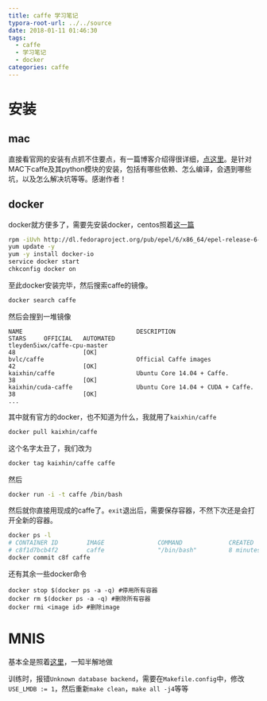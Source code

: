 ```yaml
---
title: caffe 学习笔记
typora-root-url: ../../source
date: 2018-01-11 01:46:30
tags:
  - caffe
  - 学习笔记
  - docker
categories: caffe
---
```


# 安装

## mac

直接看官网的安装有点抓不住要点，有一篇博客介绍得很详细，[点这里](http://akmetiuk.com/posts/2016-03-29-compiling-caffe.html)。是针对MAC下caffe及其python模块的安装，包括有哪些依赖、怎么编译，会遇到哪些坑，以及怎么解决坑等等。感谢作者！ 

## docker

docker就方便多了，需要先安装docker，centos照着[这一篇](https://www.liquidweb.com/kb/how-to-install-docker-on-centos-6/)

```bash
rpm -iUvh http://dl.fedoraproject.org/pub/epel/6/x86_64/epel-release-6-8.noarch.rpm
yum update -y
yum -y install docker-io
service docker start
chkconfig docker on
```

至此docker安装完毕，然后搜索caffe的镜像。

```bash
docker search caffe
```

然后会搜到一堆镜像

```
NAME                                DESCRIPTION                                     STARS     OFFICIAL   AUTOMATED
tleyden5iwx/caffe-cpu-master                                                        48                   [OK]
bvlc/caffe                          Official Caffe images                           42                   [OK]
kaixhin/caffe                       Ubuntu Core 14.04 + Caffe.                      38                   [OK]
kaixhin/cuda-caffe                  Ubuntu Core 14.04 + CUDA + Caffe.               38                   [OK]
...
```

其中就有官方的docker，也不知道为什么，我就用了`kaixhin/caffe`

```bash
docker pull kaixhin/caffe
```

这个名字太丑了，我们改为

```bash
docker tag kaixhin/caffe caffe
```

然后

```bash
docker run -i -t caffe /bin/bash
```

然后就你直接用现成的caffe了。`exit`退出后，需要保存容器，不然下次还是会打开全新的容器。

```bash
docker ps -l
# CONTAINER ID        IMAGE               COMMAND             CREATED             STATUS                     PORTS               NAMES
# c8f1d7bcb4f2        caffe               "/bin/bash"         8 minutes ago       Exited (0) 7 minutes ago                       boring_turing
docker commit c8f caffe
```

还有其余一些docker命令

```
docker stop $(docker ps -a -q) #停用所有容器
docker rm $(docker ps -a -q) #删除所有容器
docker rmi <image id> #删除image
```

# MNIS

基本全是照着[这里](https://zhuanlan.zhihu.com/p/24110318)，一知半解地做

训练时，报错`Unknown database backend`，需要在`Makefile.config`中，修改`USE_LMDB := 1`，然后重新`make clean`，`make all -j4`等等
